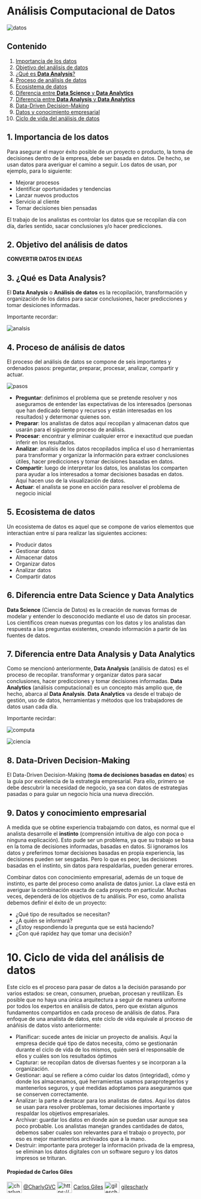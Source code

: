 # Análisis Computacional de Datos

![datos](https://user-images.githubusercontent.com/92232878/177815373-ffc98ace-c5b0-497a-aed9-38bac1831ef2.jpg)

## Contenido

1. [Importancia de los datos](#1-Importancia-de-los-datos)
2. [Objetivo del análisis de datos](#2-Objetivo-del-análisis-de-datos)
3. [¿Qué es **Data Analysis**?](#3-¿Qué-es-**Data-Analysis**?)
4. [Proceso de análisis de datos](#4-Proceso-de-análisis-de-datos)
5. [Ecosistema de datos](#5-Ecosistema-de-datos)
6. [Diferencia entre **Data Science** y **Data Analytics**](#6-Diferencia-entre-**Data-Science**-y-**Data-Analytics**)
7. [Diferencia entre **Data Analysis** y **Data Analytics**](#7-Diferencia-entre-**Data-Analysis**-y-**Data-Analytics**)
8. [Data-Driven Decision-Making](#8-Data-Driven-Decision-Making)
9. [Datos y conocimiento empresarial](#9-Datos-y-conocimiento-empresarial)
10. [Ciclo de vida del análisis de datos](#10-Ciclo-de-vida-del-análisis-de-datos)

## 1. Importancia de los datos

Para asegurar el mayor éxito posible de un proyecto o producto, la toma de decisiones dentro de la empresa, debe ser basada en datos. De hecho, se usan datos para averiguar el camino a seguir.
Los datos  de usan, por ejemplo, para lo siguiente:

* Mejorar procesos
* Identificar oportunidades y tendencias
* Lanzar nuevos productos
* Servicio al cliente
* Tomar decisiones bien pensadas

El trabajo de los analistas es controlar los datos que se recopilan día con día, darles sentido, sacar conclusiones y/o hacer predicciones.

## 2. Objetivo del análisis de datos

**CONVERTIR DATOS EN IDEAS**

## 3. ¿Qué es **Data Analysis**?

El **Data Analysis** o **Análisis de datos** es la recopilación, transformación y organización de los datos para sacar conclusiones, hacer predicciones y tomar desiciones informadas.

Importante recordar:

![analsis](https://user-images.githubusercontent.com/92232878/177827628-170e62dc-e0e1-499e-a893-277e1a25aabb.png)

## 4. Proceso de análisis de datos

El proceso del análisis de datos se compone de seis importantes y ordenados pasos: preguntar, preparar, procesar, analizar, compartir y actuar.

![pasos](https://user-images.githubusercontent.com/92232878/177831884-99f14c9c-7f5c-4498-b45a-df0af177c4ec.png)

* **Preguntar**: definimos el problema que se pretende resolver y nos aseguramos de entender las expectativas de los interesados (personas que han dedicado tiempo y recursos y están interesadas en los resultados) y determonar quienes son.
* **Preparar**: los analistas de datos aquí recopilan y almacenan datos que usarán para el siguiente proceso de análisis.
* **Procesar**: encontrar y eliminar cualquier error e inexactitud que puedan inferir en los resultados.
* **Analizar**: analisis de los datos recopilados implica el uso d herramientas para transformar y organizar la información para extraer conclusiones útiles, hacer predicciones y tomar decisiones basadas en datos.
* **Compartir**: luego de interpretar los datos, los analistas los comparten para ayudar a los interesados a tomar decisiones basadas en datos. Aquí hacen uso de la visualización de datos.
* **Actuar**: el analista se pone en acción para resolver el problema de negocio inicial

## 5. Ecosistema de datos

Un ecosistema de datos es aquel que se compone de varios elementos que interactúan entre sí para realizar las siguientes acciones:

* Producir datos
* Gestionar datos
* Almacenar datos
* Organizar datos
* Analizar datos
* Compartir datos

## 6. Diferencia entre **Data Science** y **Data Analytics**

**Data Science** (Ciencia de Datos) es la creación de nuevas formas de modelar y entender lo desconocido mediante el uso de datos sin procesar. Los científicos crean nuevas preguntas con los datos y los analistas dan respuesta a las preguntas existentes, creando información a partir de las fuentes de datos.

## 7. Diferencia entre **Data Analysis** y **Data Analytics**

Como se mencionó anteriormente, **Data Analysis** (análisis de datos) es el proceso de recopilar. transformar y organizar datos para sacar conclusiones, hacer predicciones y tomar decisiones informadas. **Data Analytics** (análisis computacional) es un concepto más amplio que, de hecho, abarca al **Data Analysis**. **Data Analytics** va desde el trabajo de gestión, uso de datos, herramientas y métodos que los trabajadores de datos usan cada día.

Importante recirdar:

![computa](https://user-images.githubusercontent.com/92232878/177838235-4ecd54d6-5997-4fe4-923c-2327e1485c62.png)

![ciencia](https://user-images.githubusercontent.com/92232878/177839020-80142783-c164-45b4-bf2d-41f2ff988ad6.png)

## 8. Data-Driven Decision-Making

El Data-Driven Decision-Making (**toma de decisiones basadas en datos**) es la guía por excelencia de la estrategia empresarial. Para ello, primero se debe descubrir la necesidad de negocio, ya sea con datos de estrategias pasadas o para guiar un negocio hicia una nueva dirección.

## 9. Datos y conocimiento empresarial

A medida que se obtine experiencia trabajamdo con datos, es normal que el analista desarrolle el **instinto** (comprensión intuitiva de algo con poca o ninguna explicación). Esto pude ser un problema, ya que su trabajo se basa en la toma de decisiones informadas, basadas en datos. Si ignoramos los datos y preferimos tomar decisiones basadas en propia experiencia, las decisiones pueden ser sesgadas. Pero lo que es peor, las decisiones basadas en el instinto, sin datos para respaldarlas, pueden generar errores.

Combinar datos con conocimiento empresarial, además de un toque de instinto, es parte del proceso como analista de datos junior. La clave está en averiguar la combinación exacta de cada proyecto en particular. Muchas veces, dependerá de los objetivos de tu análisis. Por eso, como analista debemos definir el éxito de un proyecto:

* ¿Qué tipo de resultados se necesitan?
* ¿A quién se informará?
* ¿Estoy respondiendo la pregunta que se está haciendo?
* ¿Con qué rapidez hay que tomar una decisión?

# 10. Ciclo de vida del análisis de datos

Este ciclo es el proceso para pasar de datos a la decisión parasando por varios estados: se crean, consumen, prueban, procesan y reutilizan. Es posible que no haya una única arquitectura a seguir de manera uniforme por todos los expertos en análisis de datos, pero que existan algunos fundamentos compartidos en cada proceso de análisis de datos. Para enfoque de una analista de datos, este ciclo de vida equivale al proceso de anáñisis de datos visto anteriormente:

* Planificar: sucede antes de iniciar un proyecto de analisis. Aquí la empresa decide qué tipo de datos necesita, cómo se gestionarán durante el ciclo de vida de los mismos, quién será el responsable de ellos y cuáles son los resultados óptimos
* Capturar: se recopilan datos de diversas fuentes y se incorporan a la organización.
* Gestionar: aquí se refiere a cómo cuidar los datos (integridad), cómo y donde los almacenamos, qué herramientas usamos paraprotegerlos y mantenerlos seguros, y qué medidas adoptamos para asegurarnos que se conserven correctamente.
* Analizar: la parte a destacar para los analistas de datos. Aquí los datos se usan para resolver problemas, tomar decisiones importante y respaldar los objetivos empresariales.
* Archivar: guardar los datos en donde aún se puedan usar aunque sea poco probable. Los analistas manejan grandes cantidades de datos, debemos saber cuales son relevantes para el trabajo o proyecto, por eso es mejor mantenerlos archivados que a la mano.
* Destruir: importante para proteger la información privada de la empresa, se eliminan los datos digitales con un software seguro y los datos impresos se trituran.

#### Propiedad de Carlos Giles

<a href="https://twitter.com/charlygvc" target="blank"><img align="center" src="https://raw.githubusercontent.com/rahuldkjain/github-profile-readme-generator/master/src/images/icons/Social/twitter.svg" alt="charlygvc" height="30" width="40" /></a> [@CharlyGVC](https://twitter.com/CharlyGVC)
<a href="https://linkedin.com/in/https://www.linkedin.com/in/carlosgilesing/" target="blank"><img align="center" src="https://raw.githubusercontent.com/rahuldkjain/github-profile-readme-generator/master/src/images/icons/Social/linked-in-alt.svg" alt="https://www.linkedin.com/in/carlosgilesing/" height="30" width="40" /></a> [Carlos Giles](https://www.linkedin.com/in/carlosgilesing/)
<a href="https://instagram.com/gilescharly" target="blank"><img align="center" src="https://raw.githubusercontent.com/rahuldkjain/github-profile-readme-generator/master/src/images/icons/Social/instagram.svg" alt="gilescharly" height="30" width="40" /></a> [gilescharly](https://www.instagram.com/gilescharly/)
</p>

